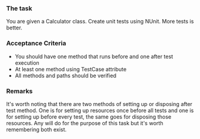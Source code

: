 ### The task
You are given a Calculator class. Create unit tests using NUnit. More tests is better.


### Acceptance Criteria
* You should have one method that runs before and one after test execution
* At least one method using TestCase attribute
* All methods and paths should be verified


### Remarks

It's worth noting that there are two methods of setting up or disposing after test method.
One is for setting up resources once before all tests and one is for setting up before every test, 
the same goes for disposing those resources. 
Any will do for the purpose of this task but it's worth remembering both exist. 